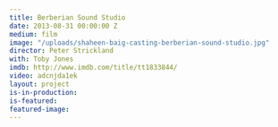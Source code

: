 ```yaml
---
title: Berberian Sound Studio
date: 2013-08-31 00:00:00 Z
medium: film
image: "/uploads/shaheen-baig-casting-berberian-sound-studio.jpg"
director: Peter Strickland
with: Toby Jones
imdb: http://www.imdb.com/title/tt1833844/
video: adcnjda1ek
layout: project
is-in-production: 
is-featured: 
featured-image: 
---
```


